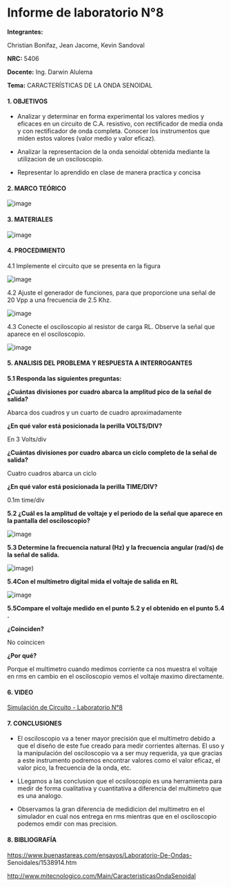 # Informe de laboratorio N°8

**Integrantes:**

Christian Bonifaz, Jean Jacome, Kevin Sandoval

**NRC:** 5406

**Docente:** Ing. Darwin Alulema

**Tema:** CARACTERÍSTICAS DE LA ONDA SENOIDAL

#### 1. OBJETIVOS

- Analizar y determinar en forma experimental los valores medios y eficaces en un circuito de C.A. resistivo, con rectificador de media onda y con rectificador de onda completa. Conocer los instrumentos que miden estos valores (valor medio y valor eficaz).

- Analizar la representacion de la onda senoidal obtenida mediante la utilizacion de un osciloscopio.

- Representar lo aprendido en clase de manera practica y concisa


#### 2. MARCO TEÓRICO

![image](https://user-images.githubusercontent.com/85208164/132167413-cb38a310-6c6d-4855-8f53-979367a6ee4c.png)


#### 3. MATERIALES

![image](https://user-images.githubusercontent.com/84586968/132257750-784da743-2589-465c-830a-ce97d68ff4b3.png)

#### 4. PROCEDIMIENTO

4.1 Implemente el circuito que se presenta en la figura


![image](https://user-images.githubusercontent.com/84586968/132257730-9a623e8c-5fb9-4550-b25f-298d4ec5a1eb.png)

4.2 Ajuste el generador de funciones, para que proporcione una señal de 20 Vpp a una frecuencia de 2.5 Khz.

![image](https://user-images.githubusercontent.com/84586968/132350636-bba72e08-7617-43b5-a4c4-dc655b36885f.png)


4.3 Conecte el osciloscopio al resistor de carga RL. Observe la señal que aparece en  el osciloscopio.


![image](https://user-images.githubusercontent.com/84586968/132350813-61d23120-9182-4f77-8712-58ad390f2133.png)


#### 5. ANALISIS DEL PROBLEMA Y RESPUESTA A INTERROGANTES

**5.1 Responda las siguientes preguntas:**

**¿Cuántas divisiones por cuadro abarca la amplitud pico de la señal de salida?**

Abarca dos cuadros y un cuarto de cuadro aproximadamente

**¿En qué valor está posicionada la perilla VOLTS/DIV?**

En 3 Volts/div

**¿Cuántas divisiones por cuadro abarca un ciclo completo de la señal de salida?**

Cuatro cuadros abarca un ciclo

**¿En qué valor está posicionada la perilla TIME/DIV?**

0.1m time/div


**5.2 ¿Cuál es la amplitud de voltaje y el periodo de la señal que aparece en la pantalla del osciloscopio?**

![image](https://user-images.githubusercontent.com/84586968/132351798-a5d17725-fdb9-4cc0-8f52-c4ec6649cc93.png)

**5.3 Determine la frecuencia natural (Hz) y la frecuencia angular (rad/s) de la señal de salida.**

![image](https://user-images.githubusercontent.com/84586968/132351839-a208de1b-c72c-4294-86ba-af257dbd8459.png))

**5.4Con el multímetro digital mida el voltaje de salida en RL**

![image](https://user-images.githubusercontent.com/84586968/132352349-fa44fc44-4b91-442d-b53d-57444bdfeb39.png)

**5.5Compare el voltaje medido en el punto 5.2 y el obtenido en el punto 5.4 .**

**¿Coinciden?**

No coincicen

**¿Por qué?**

Porque el multimetro cuando medimos corriente ca nos muestra el voltaje en rms en cambio en el osciloscopio vemos el voltaje maximo directamente.

#### 6. VIDEO

[Simulación de Circuito - Laboratorio N°8](https://youtu.be/y8V3sI6EIKI "Simulación de Circuito - Laboratorio N°8")

#### 7. CONCLUSIONES

- El osciloscopio va a tener mayor precisión que el multímetro debido a que el diseño de este fue creado para medir corrientes alternas. El uso y la manipulación del osciloscopio va a ser muy requerida, ya que gracias   a   este   instrumento   podremos   encontrar   valores   como   el   valor eficaz, el valor pico, la frecuencia de la onda, etc.

- LLegamos a las conclusion que el ocsiloscopio es una herramienta para medir de forma cualitativa y cuantitativa a diferencia del multimetro que es una analogo.

- Observamos la gran diferencia de medidicion del multimetro en el simulador en cual nos entrega en rms mientras que en el osciloscopio podemos emdir con mas precision.


#### 8. BIBLIOGRAFÍA

https://www.buenastareas.com/ensayos/Laboratorio-De-Ondas- Senoidales/1538914.htm

http://www.mitecnologico.com/Main/CaracteristicasOndaSenoidal



